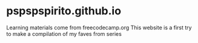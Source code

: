 # pspspspirito.github.io
Learning materials come from freecodecamp.org
This website is a first try to make a compilation of my faves from series
